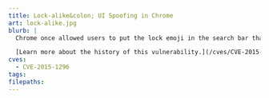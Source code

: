 ```yaml
---
title: Lock-alike&colon; UI Spoofing in Chrome
art: lock-alike.jpg
blurb: |
  Chrome once allowed users to put the lock emoji in the search bar that made it look like the connection was secure.

  [Learn more about the history of this vulnerability.](/cves/CVE-2015-1296)
cves:
  - CVE-2015-1296
tags:
filepaths:
---
```


